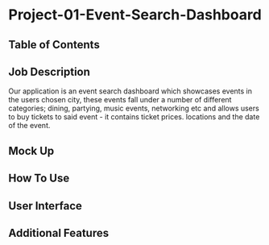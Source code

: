 # Project-01-Event-Search-Dashboard

## Table of Contents 



## Job Description 

Our application is an event search dashboard which showcases events in the users chosen city, these events fall under a number of different categories; dining, partying, music events, networking etc and allows users to buy tickets to said event - it contains ticket prices. locations and the date of the event. 

## Mock Up




## How To Use



## User Interface 



## Additional Features






